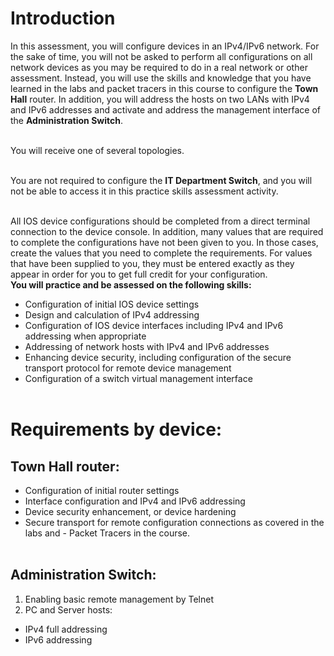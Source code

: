 # Introduction
In this assessment, you will configure devices in an IPv4/IPv6 network. For the sake of time, you will not be asked to perform all configurations on all network devices as you may be required to do in a real network or other assessment. Instead, you will use the skills and knowledge that you have learned in the labs and packet tracers in this course to configure the **Town Hall** router. In addition, you will address the hosts on two LANs with IPv4 and IPv6 addresses and activate and address the management interface of the **Administration Switch**.<br><br>

You will receive one of several topologies.<br><br>

You are not required to configure the **IT Department Switch**, and you will not be able to access it in this practice skills assessment activity.<br><br>

All IOS device configurations should be completed from a direct terminal connection to the device console. In addition, many values that are required to complete the configurations have not been given to you. In those cases, create the values that you need to complete the requirements. For values that have been supplied to you, they must be entered exactly as they appear in order for you to get full credit for your configuration.<br>
**You will practice and be assessed on the following skills:**<br>

- Configuration of initial IOS device settings
- Design and calculation of IPv4 addressing
- Configuration of IOS device interfaces including IPv4 and IPv6 addressing when appropriate
- Addressing of network hosts with IPv4 and IPv6 addresses
- Enhancing device security, including configuration of the secure transport protocol for remote device management
- Configuration of a switch virtual management interface<br><br>

# Requirements by device:
## Town Hall router: <br>
- Configuration of initial router settings
- Interface configuration and IPv4 and IPv6 addressing
- Device security enhancement, or device hardening
- Secure transport for remote configuration connections as covered in the labs and - Packet Tracers in the course.<br><br>

## Administration Switch: <br>
1. Enabling basic remote management by Telnet
2. PC and Server hosts:<br>
  - IPv4 full addressing
  - IPv6 addressing
